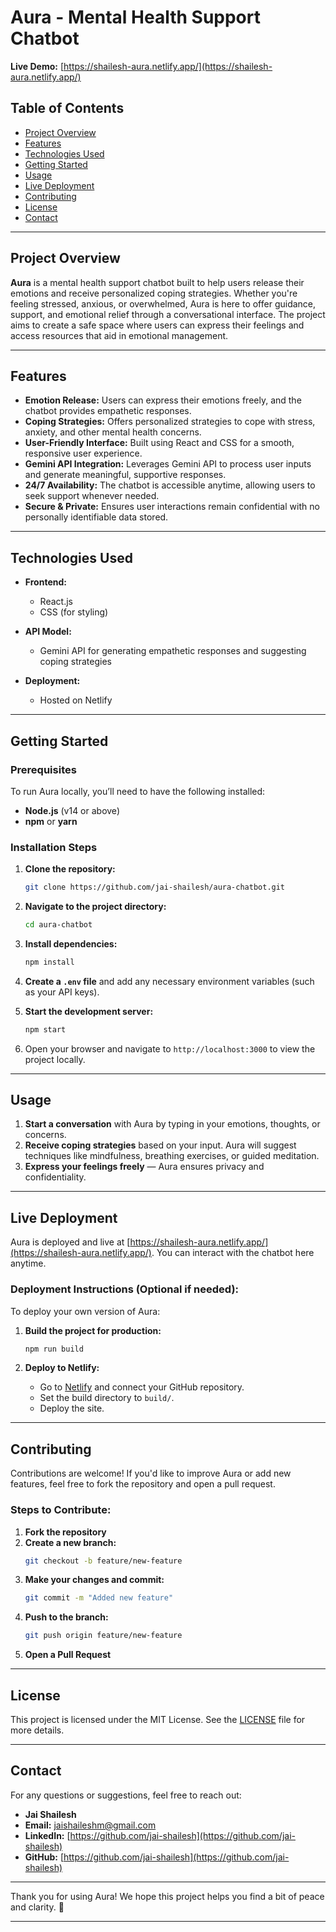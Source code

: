 # Aura - Mental Health Support Chatbot

**Live Demo:** [https://shailesh-aura.netlify.app/](https://shailesh-aura.netlify.app/)

## Table of Contents

- [Project Overview](#project-overview)
- [Features](#features)
- [Technologies Used](#technologies-used)
- [Getting Started](#getting-started)
- [Usage](#usage)
- [Live Deployment](#live-deployment)
- [Contributing](#contributing)
- [License](#license)
- [Contact](#contact)

---

## Project Overview

**Aura** is a mental health support chatbot built to help users release their emotions and receive personalized coping strategies. Whether you're feeling stressed, anxious, or overwhelmed, Aura is here to offer guidance, support, and emotional relief through a conversational interface. The project aims to create a safe space where users can express their feelings and access resources that aid in emotional management.

---

## Features

- **Emotion Release:** Users can express their emotions freely, and the chatbot provides empathetic responses.
- **Coping Strategies:** Offers personalized strategies to cope with stress, anxiety, and other mental health concerns.
- **User-Friendly Interface:** Built using React and CSS for a smooth, responsive user experience.
- **Gemini API Integration:** Leverages Gemini API to process user inputs and generate meaningful, supportive responses.
- **24/7 Availability:** The chatbot is accessible anytime, allowing users to seek support whenever needed.
- **Secure & Private:** Ensures user interactions remain confidential with no personally identifiable data stored.

---

## Technologies Used

- **Frontend:**
  - React.js
  - CSS (for styling)

- **API Model:**
  - Gemini API for generating empathetic responses and suggesting coping strategies

- **Deployment:**
  - Hosted on Netlify

---

## Getting Started

### Prerequisites

To run Aura locally, you’ll need to have the following installed:

- **Node.js** (v14 or above)
- **npm** or **yarn**

### Installation Steps

1. **Clone the repository:**
   ```bash
   git clone https://github.com/jai-shailesh/aura-chatbot.git
   ```

2. **Navigate to the project directory:**
   ```bash
   cd aura-chatbot
   ```

3. **Install dependencies:**
   ```bash
   npm install
   ```

4. **Create a `.env` file** and add any necessary environment variables (such as your API keys).

5. **Start the development server:**
   ```bash
   npm start
   ```

6. Open your browser and navigate to `http://localhost:3000` to view the project locally.

---

## Usage

1. **Start a conversation** with Aura by typing in your emotions, thoughts, or concerns.
2. **Receive coping strategies** based on your input. Aura will suggest techniques like mindfulness, breathing exercises, or guided meditation.
3. **Express your feelings freely** — Aura ensures privacy and confidentiality.

---

## Live Deployment

Aura is deployed and live at [https://shailesh-aura.netlify.app/](https://shailesh-aura.netlify.app/). You can interact with the chatbot here anytime.

### Deployment Instructions (Optional if needed):

To deploy your own version of Aura:

1. **Build the project for production:**
   ```bash
   npm run build
   ```

2. **Deploy to Netlify:**
   - Go to [Netlify](https://www.netlify.com/) and connect your GitHub repository.
   - Set the build directory to `build/`.
   - Deploy the site.

---

## Contributing

Contributions are welcome! If you'd like to improve Aura or add new features, feel free to fork the repository and open a pull request.

### Steps to Contribute:

1. **Fork the repository**
2. **Create a new branch:**
   ```bash
   git checkout -b feature/new-feature
   ```
3. **Make your changes and commit:**
   ```bash
   git commit -m "Added new feature"
   ```
4. **Push to the branch:**
   ```bash
   git push origin feature/new-feature
   ```
5. **Open a Pull Request**

---

## License

This project is licensed under the MIT License. See the [LICENSE](LICENSE) file for more details.

---

## Contact

For any questions or suggestions, feel free to reach out:

- **Jai Shailesh**
- **Email:** [jaishaileshm@gmail.com](mailto:jaishaileshm@gmail.com)
- **LinkedIn:** [https://github.com/jai-shailesh](https://github.com/jai-shailesh)
- **GitHub:** [https://github.com/jai-shailesh](https://github.com/jai-shailesh)

---

Thank you for using Aura! We hope this project helps you find a bit of peace and clarity. 💙

---

